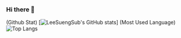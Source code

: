 ### Hi there 👋

(Github Stat)
[![LeeSuengSub's GitHub stats](https://github-readme-stats.vercel.app/api?username=LeeSuengSub)]
(Most Used Language)
![Top Langs](https://github-readme-stats.vercel.app/api/top-langs/?username=LeeSuengSub)



<!--
**LeeSuengSub/LeeSuengSub** is a ✨ _special_ ✨ repository because its `README.md` (this file) appears on your GitHub profile.

Here are some ideas to get you started:

- 🔭 I’m currently working on ...
- 🌱 I’m currently learning ...
- 👯 I’m looking to collaborate on ...
- 🤔 I’m looking for help with ...
- 💬 Ask me about ...
- 📫 How to reach me: ...
- 😄 Pronouns: ...
- ⚡ Fun fact: ...
-->
